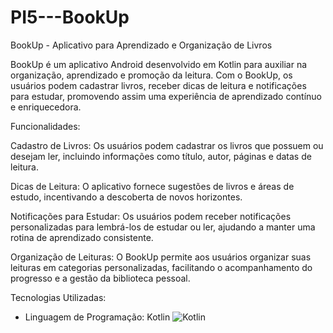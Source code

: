 # PI5---BookUp
BookUp - Aplicativo para Aprendizado e Organização de Livros

BookUp é um aplicativo Android desenvolvido em Kotlin para auxiliar na organização, aprendizado e promoção da leitura. Com o BookUp, os usuários podem cadastrar livros, receber dicas de leitura e notificações para estudar, promovendo assim uma experiência de aprendizado contínuo e enriquecedora.

Funcionalidades:

Cadastro de Livros: Os usuários podem cadastrar os livros que possuem ou desejam ler, incluindo informações como título, autor, páginas e datas de leitura.

Dicas de Leitura: O aplicativo fornece sugestões de livros e áreas de estudo, incentivando a descoberta de novos horizontes.

Notificações para Estudar: Os usuários podem receber notificações personalizadas para lembrá-los de estudar ou ler, ajudando a manter uma rotina de aprendizado consistente.

Organização de Leituras: O BookUp permite aos usuários organizar suas leituras em categorias personalizadas, facilitando o acompanhamento do progresso e a gestão da biblioteca pessoal.

Tecnologias Utilizadas:
- Linguagem de Programação: Kotlin ![Kotlin](https://github.com/DhiegoFernandes/PI5-BookUp/assets/101889080/4d7469fe-fbe3-49d2-b516-bf34b776450b)
